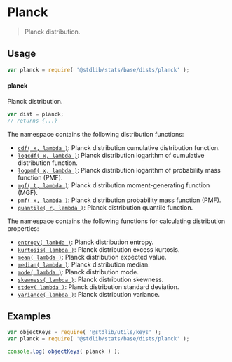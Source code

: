 <!--

@license Apache-2.0

Copyright (c) 2025 The Stdlib Authors.

Licensed under the Apache License, Version 2.0 (the "License");
you may not use this file except in compliance with the License.
You may obtain a copy of the License at

   http://www.apache.org/licenses/LICENSE-2.0

Unless required by applicable law or agreed to in writing, software
distributed under the License is distributed on an "AS IS" BASIS,
WITHOUT WARRANTIES OR CONDITIONS OF ANY KIND, either express or implied.
See the License for the specific language governing permissions and
limitations under the License.

-->

# Planck

> Planck distribution.

<section class="usage">

## Usage

```javascript
var planck = require( '@stdlib/stats/base/dists/planck' );
```

#### planck

Planck distribution.

```javascript
var dist = planck;
// returns {...}
```

The namespace contains the following distribution functions:

<!-- <toc pattern="*+(cdf|pmf|mgf|quantile)*"> -->

<div class="namespace-toc">

-   <span class="signature">[`cdf( x, lambda )`][@stdlib/stats/base/dists/planck/cdf]</span><span class="delimiter">: </span><span class="description">Planck distribution cumulative distribution function.</span>
-   <span class="signature">[`logcdf( x, lambda )`][@stdlib/stats/base/dists/planck/logcdf]</span><span class="delimiter">: </span><span class="description">Planck distribution logarithm of cumulative distribution function.</span>
-   <span class="signature">[`logpmf( x, lambda )`][@stdlib/stats/base/dists/planck/logpmf]</span><span class="delimiter">: </span><span class="description">Planck distribution logarithm of probability mass function (PMF).</span>
-   <span class="signature">[`mgf( t, lambda )`][@stdlib/stats/base/dists/planck/mgf]</span><span class="delimiter">: </span><span class="description">Planck distribution moment-generating function (MGF).</span>
-   <span class="signature">[`pmf( x, lambda )`][@stdlib/stats/base/dists/planck/pmf]</span><span class="delimiter">: </span><span class="description">Planck distribution probability mass function (PMF).</span>
-   <span class="signature">[`quantile( r, lambda )`][@stdlib/stats/base/dists/planck/quantile]</span><span class="delimiter">: </span><span class="description">Planck distribution quantile function.</span>

</div>

<!-- </toc> -->

The namespace contains the following functions for calculating distribution properties:

<!-- <toc pattern="*+(entropy|kurtosis|mean|median|mode|skewness|stdev|variance)*"> -->

<div class="namespace-toc">

-   <span class="signature">[`entropy( lambda )`][@stdlib/stats/base/dists/planck/entropy]</span><span class="delimiter">: </span><span class="description">Planck distribution entropy.</span>
-   <span class="signature">[`kurtosis( lambda )`][@stdlib/stats/base/dists/planck/kurtosis]</span><span class="delimiter">: </span><span class="description">Planck distribution excess kurtosis.</span>
-   <span class="signature">[`mean( lambda )`][@stdlib/stats/base/dists/planck/mean]</span><span class="delimiter">: </span><span class="description">Planck distribution expected value.</span>
-   <span class="signature">[`median( lambda )`][@stdlib/stats/base/dists/planck/median]</span><span class="delimiter">: </span><span class="description">Planck distribution median.</span>
-   <span class="signature">[`mode( lambda )`][@stdlib/stats/base/dists/planck/mode]</span><span class="delimiter">: </span><span class="description">Planck distribution mode.</span>
-   <span class="signature">[`skewness( lambda )`][@stdlib/stats/base/dists/planck/skewness]</span><span class="delimiter">: </span><span class="description">Planck distribution skewness.</span>
-   <span class="signature">[`stdev( lambda )`][@stdlib/stats/base/dists/planck/stdev]</span><span class="delimiter">: </span><span class="description">Planck distribution standard deviation.</span>
-   <span class="signature">[`variance( lambda )`][@stdlib/stats/base/dists/planck/variance]</span><span class="delimiter">: </span><span class="description">Planck distribution variance.</span>

</div>

<!-- </toc> -->

</section>

<!-- /.usage -->

<section class="examples">

## Examples

<!-- eslint no-undef: "error" -->

```javascript
var objectKeys = require( '@stdlib/utils/keys' );
var planck = require( '@stdlib/stats/base/dists/planck' );

console.log( objectKeys( planck ) );
```

</section>

<!-- /.examples -->

<!-- Section for related `stdlib` packages. Do not manually edit this section, as it is automatically populated. -->

<section class="related">

</section>

<!-- /.related -->

<!-- Section for all links. Make sure to keep an empty line after the `section` element and another before the `/section` close. -->

<section class="links">

[@stdlib/stats/base/dists/planck/cdf]: https://github.com/stdlib-js/stats/tree/main/base/dists/planck/cdf

[@stdlib/stats/base/dists/planck/entropy]: https://github.com/stdlib-js/stats/tree/main/base/dists/planck/entropy

[@stdlib/stats/base/dists/planck/kurtosis]: https://github.com/stdlib-js/stats/tree/main/base/dists/planck/kurtosis

[@stdlib/stats/base/dists/planck/logcdf]: https://github.com/stdlib-js/stats/tree/main/base/dists/planck/logcdf

[@stdlib/stats/base/dists/planck/logpmf]: https://github.com/stdlib-js/stats/tree/main/base/dists/planck/logpmf

[@stdlib/stats/base/dists/planck/mean]: https://github.com/stdlib-js/stats/tree/main/base/dists/planck/mean

[@stdlib/stats/base/dists/planck/median]: https://github.com/stdlib-js/stats/tree/main/base/dists/planck/median

[@stdlib/stats/base/dists/planck/mgf]: https://github.com/stdlib-js/stats/tree/main/base/dists/planck/mgf

[@stdlib/stats/base/dists/planck/mode]: https://github.com/stdlib-js/stats/tree/main/base/dists/planck/mode

[@stdlib/stats/base/dists/planck/pmf]: https://github.com/stdlib-js/stats/tree/main/base/dists/planck/pmf

[@stdlib/stats/base/dists/planck/quantile]: https://github.com/stdlib-js/stats/tree/main/base/dists/planck/quantile

[@stdlib/stats/base/dists/planck/skewness]: https://github.com/stdlib-js/stats/tree/main/base/dists/planck/skewness

[@stdlib/stats/base/dists/planck/stdev]: https://github.com/stdlib-js/stats/tree/main/base/dists/planck/stdev

[@stdlib/stats/base/dists/planck/variance]: https://github.com/stdlib-js/stats/tree/main/base/dists/planck/variance

</section>

<!-- /.links -->

